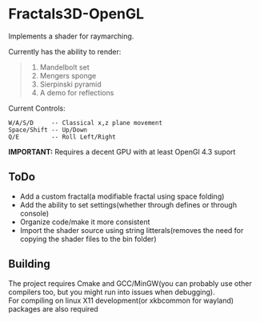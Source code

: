 # Fractals3D-OpenGL

Implements a shader for raymarching.

Currently has the ability to render: 
> 1. Mandelbolt set
> 1. Mengers sponge
> 1. Sierpinski pyramid
> 1. A demo for reflections

Current Controls:

```
W/A/S/D     -- Classical x,z plane movement
Space/Shift -- Up/Down
Q/E         -- Roll Left/Right
```
**IMPORTANT:** Requires a decent GPU with at least OpenGl 4.3 suport  

## ToDo
- Add a custom fractal(a modifiable fractal using space folding)
- Add the ability to set settings(whether through defines or through console)
- Organize code/make it more consistent
- Import the shader source using string litterals(removes the need for copying the shader files to the bin folder)

## Building

The project requires Cmake and GCC/MinGW(you can probably use other compilers too, but you might run into issues when debugging).  
For compiling on linux X11 development(or xkbcommon for wayland) packages are also required
  
